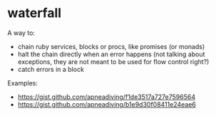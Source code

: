 waterfall
=========

A way to:
- chain ruby services, blocks or procs, like promises (or monads)
- halt the chain directly when an error happens (not talking about exceptions, they are not meant to be used for flow control right?)
- catch errors in a block

Examples: 

- https://gist.github.com/apneadiving/f1de3517a727e7596564
- https://gist.github.com/apneadiving/b1e9d30f08411e24eae6
